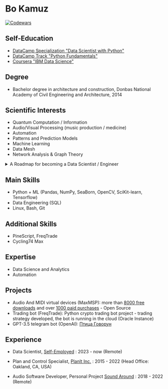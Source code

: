 # Bo Kamuz

<!--
**bkamuz/bkamuz** is a ✨ _special_ ✨ repository because its `README.md` (this file) appears on your GitHub profile.

Here are some ideas to get you started:

- 🔭 I’m currently working on ...
- 🌱 I’m currently learning ...
- 👯 I’m looking to collaborate on ...
- 🤔 I’m looking for help with ...
- 💬 Ask me about ...
- 📫 How to reach me: ...
- 😄 Pronouns: ...
- ⚡ Fun fact: ...
-->

[![Codewars](https://www.codewars.com/users/bkamuz/badges/large)](https://www.codewars.com/users/bkamuz)

## Self-Education

* [DataCamp Specialization "Data Scientist with Python"](https://www.datacamp.com/profile/bkamuz)
* [DataCamp Track "Python Fundamentals"](https://www.datacamp.com/profile/bkamuz)
* [Coursera "IBM Data Science"](https://coursera.org/share/fc6414fbd3299902d096e489e1d00161)

## Degree

* Bachelor degree in architecture and construction, Donbas National Academy of Civil Engineering and Architecture, 2014

## Scientific Interests

* Quantum Computation / Information
* Audio/Visual Processing (music production / medicine)
* Automation
* Patterns and Prediction Models
* Machine Learning
* Data Mesh
* Network Analysis & Graph Theory

<p>
<details>
<summary>A Roadmap for becoming a Data Scientist / Engineer</summary>
  
I've been working in civil and industrial design using BIM technologies since 2015.
My work has been indirectly related to Python programming language mainly to automate routine work.
Due to the fact that I do not see for myself a further way as a BIM specialist, I decided to change the field of activity to a more interesting and promising.
After some research - possible directions of development that I'm interested in are DevOps and Data Science\Engineering.
After I've talked with practicing people in programming I've made my own RoadMap according to their recommendations.

[Roadmap X-mind link](https://xmind.works/share/ESvOuG73) (or see saved Roadmap image below)

<p>
<details>
<summary>Roadmap Image</summary>

![Roadmap](images/roadmap.png)

</details>
</p>

<p>
<details>
<summary>Research projects list</summary>

[Blured Photo Detection (link to kaggle)](https://www.kaggle.com/code/bkamuz/i-m-blur-v2/notebook)

[World Internet Access (link to datacamp)](https://app.datacamp.com/workspace/w/173f9d78-ec7b-497d-8d79-83a95b0b789c/edit)

or check [Github Repositories](https://github.com/bkamuz/data-science)

</details>
</p>

</details>
</p>
<!-- [A road-map for becoming a Data Scientist / Engineer](https://github.com/bkamuz/bkamuz/blob/main/ROADMAP.md) -->

## Main Skills

* Python + ML (Pandas, NumPy, SeaBorn, OpenCV, SciKit-learn, Tensorflow)
* Data Engineering (SQL)
* Linux, Bash, Git

## Additional Skills

* PineScript, FreqTrade
* Cycling74 Max

## Expertise

* Data Science and Analytics
* Automation

## Projects

* Audio And MIDI virtual devices (MaxMSP): more than [8000 free downloads](https://maxforlive.com/profile/user/zaSLON) and over [1000 paid purchases](https://soundaround.gumroad.com/) - Open Source
* Trading bot (FreqTrade): Python crypto trading bot project - trading strategy developed, the bot is running in the cloud (Oracle Instance)
* GPT-3.5 telegram bot (OpenAI): [Птица Говорун](https://t.me/chat_govorun_bot)

## Experience
<!-- <img style="test" src="https://gb.ru/favicon.ico" alt="alt text" width="50" height="15"> -->

* Data Scientist, [Self-Employed](https://www.notion.so/bkamuz/Kamuz-Bo-d3f0e69c00a941ac847ab8ff949d87e3) : 2023 - now (Remote)

* Plan and Control Specialist, [PlanIt Inc.](https://planit-inc.com/) : 2015 - 2022 (Head Office: Oakland, CA, USA)

* Audio Software Developer, Personal Project [Sound Around](http://bkamuz.tilda.ws/en/else) : 2018 - 2022 (Remote)

